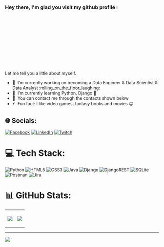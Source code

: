 ### Hey there, I'm glad you visit my github profile <a href="https://www.gautamkrishnar.com/"><img src="https://media.giphy.com/media/hvRJCLFzcasrR4ia7z/giphy.gif" width="5%"></a>

Let me tell you a little about myself.

- 🔭 &nbsp;I’m currently working on becoming a Data Engineer & Data Scientist & Data Analyst  :rolling_on_the_floor_laughing:
- 🌱 &nbsp;I’m currently learning Python, Django :snake:
- 💬 &nbsp;You can contact me through the contacts shown below 
- ⚡ &nbsp;Fun fact: I like video games, fantasy books and movies :upside_down_face:

## 🌐 Socials:

[![Facebook](https://img.shields.io/badge/Facebook-%231877F2.svg?logo=Facebook&logoColor=white)](https://www.facebook.com/pavlo.syzonenko/) 
[![LinkedIn](https://img.shields.io/badge/LinkedIn-%230077B5.svg?logo=linkedin&logoColor=white)](https://www.linkedin.com/in/pavlo-syzonenko-b67823164/)
[![Twitch](https://img.shields.io/badge/Twitch-%239146FF.svg?logo=Twitch&logoColor=white)](https://twitch.tv/PashokSy)

# 💻 Tech Stack:
![Python](https://img.shields.io/badge/python-3670A0?style=for-the-badge&logo=python&logoColor=ffdd54)  ![HTML5](https://img.shields.io/badge/html5-%23E34F26.svg?style=for-the-badge&logo=html5&logoColor=white) ![CSS3](https://img.shields.io/badge/css3-%231572B6.svg?style=for-the-badge&logo=css3&logoColor=white) ![Java](https://img.shields.io/badge/java-%23ED8B00.svg?style=for-the-badge&logo=java&logoColor=white) ![Django](https://img.shields.io/badge/django-%23092E20.svg?style=for-the-badge&logo=django&logoColor=white) ![DjangoREST](https://img.shields.io/badge/DJANGO-REST-ff1709?style=for-the-badge&logo=django&logoColor=white&color=ff1709&labelColor=gray) ![SQLite](https://img.shields.io/badge/sqlite-%2307405e.svg?style=for-the-badge&logo=sqlite&logoColor=white) ![Postman](https://img.shields.io/badge/Postman-FF6C37?style=for-the-badge&logo=postman&logoColor=white) ![Jira](https://img.shields.io/badge/jira-%230A0FFF.svg?style=for-the-badge&logo=jira&logoColor=white) 

# 📊 GitHub Stats:
<table style="border: none">
<tr>
<th>

![](https://github-readme-streak-stats.herokuapp.com/?user=PashokSy&theme=gotham&hide_border=false)<br/>

</th>
<th>

![](https://github-readme-stats.vercel.app/api/top-langs/?username=PashokSy&theme=gotham&hide_border=false&include_all_commits=false&count_private=true&layout=compact)

</th>
</tr>
</table>

---
[![](https://visitcount.itsvg.in/api?id=PashokSy&icon=0&color=8)](https://visitcount.itsvg.in)
